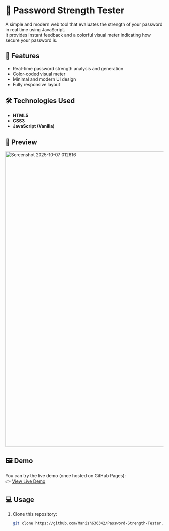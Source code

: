 
# 🔐 Password Strength Tester

A simple and modern web tool that evaluates the strength of your password in real time using JavaScript.  
It provides instant feedback and a colorful visual meter indicating how secure your password is.

## 🚀 Features
- Real-time password strength analysis and generation
- Color-coded visual meter
- Minimal and modern UI design
- Fully responsive layout

## 🛠️ Technologies Used
- **HTML5**
- **CSS3**
- **JavaScript (Vanilla)**

## 📸 Preview
<img width="1920" height="939" alt="Screenshot 2025-10-07 012616" src="https://github.com/user-attachments/assets/ef68c8c6-f0b6-4187-b56f-7fe9875930b6" />

## 🖼️ Demo
You can try the live demo (once hosted on GitHub Pages):  
👉 [View Live Demo](https://manish636342.github.io/Password-Strength-Tester/)


## 💻 Usage
1. Clone this repository:
   ```bash
   git clone https://github.com/Manish636342/Password-Strength-Tester.git

